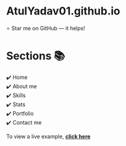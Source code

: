 # AtulYadav01.github.io
:star: Star me on GitHub — it helps!

# Sections 📚

✔️ Home\
✔️ About me\
✔️ Skills \
✔️ Stats\
✔️ Portfolio\
✔️ Contact me

To view a live example, **[click here](https://atulyadav01.github.io/atul-yadav-portfolio/)**
